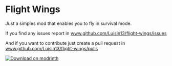 # Flight Wings

Just a simples mod that enables you to fly in survival mode.

If you find any issues report in www.github.com/Luisin13/flight-wings/issues

And if you want to contribute just create a pull request in www.github.com/Luisin13/flight-wings/pulls

<a href="https://modrinth.com/mod/flightwings"> ![Download on modrinth](https://raw.githubusercontent.com/Prospector/badges/master/modrinth-badge-72h-padded.png)</a>